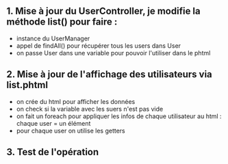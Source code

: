 ## 1. Mise à jour du UserController, je modifie la méthode list() pour faire :

- instance du UserManager
- appel de findAll() pour récupérer tous les users dans User
- on passe User dans une variable pour pouvoir l'utiliser dans le phtml


## 2. Mise à jour de l'affichage des utilisateurs via list.phtml

- on crée du html pour afficher les données
- on check si la variable avec les suers n'est pas vide
- on fait un foreach pour appliquer les infos de chaque utilisateur au html : chaque user = un élément
- pour chaque user on utilise les getters

## 3. Test de l'opération